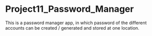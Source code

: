 # Project11_Password_Manager
This is a password manager app, in which password of the different accounts can be created / generated and stored at one location.
